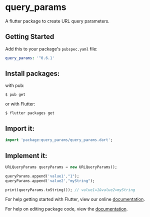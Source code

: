# query_params

A flutter package to create URL query parameters.

## Getting Started

Add this to your package's `pubspec.yaml` file:

```yaml
query_params: '^0.6.1'
```

## Install packages:

with pub:

```
$ pub get
```

or with Flutter:

```
$ flutter packages get
```

## Import it:

```dart
import 'package:query_params/query_params.dart';
```

## Implement it:

```dart
URLQueryParams queryParams = new URLQueryParams();

queryParams.append('value1',"1");
queryParams.append('value2',"myString");

print(queryParams.toString()); // value1=1&value2=myString
```

For help getting started with Flutter, view our online [documentation](https://flutter.io/).

For help on editing package code, view the [documentation](https://flutter.io/developing-packages/).
